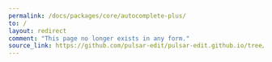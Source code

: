 ```yaml
---
permalink: /docs/packages/core/autocomplete-plus/
to: /
layout: redirect
comment: "This page no longer exists in any form."
source_link: https://github.com/pulsar-edit/pulsar-edit.github.io/tree/a719fbf619d18d3032ccc9aaef8baa7fed8d2068/docs/docs/packages/core/autocomplete-plus
---
```

